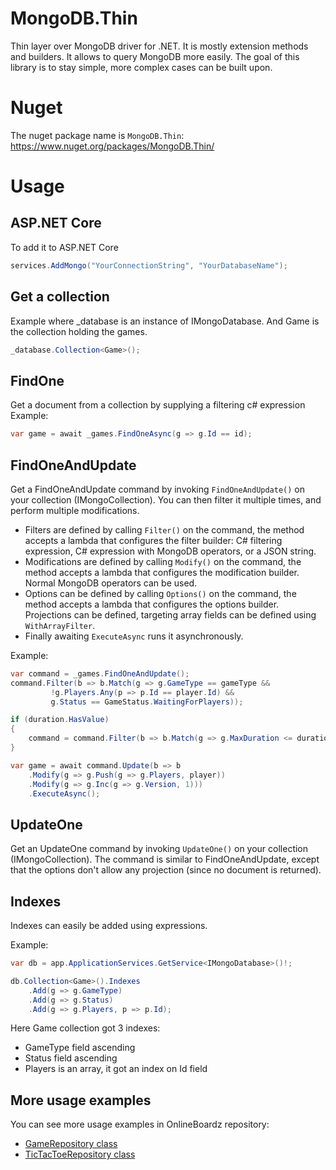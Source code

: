 # MongoDB.Thin
Thin layer over MongoDB driver for .NET. It is mostly extension methods and builders.
It allows to query MongoDB more easily.
The goal of this library is to stay simple, more complex cases can be built upon.

# Nuget
The nuget package name is `MongoDB.Thin`: https://www.nuget.org/packages/MongoDB.Thin/

# Usage

## ASP.NET Core
To add it to ASP.NET Core
```c#
services.AddMongo("YourConnectionString", "YourDatabaseName");
```

## Get a collection
Example where _database is an instance of IMongoDatabase. And Game is the collection holding the games.
```c#
_database.Collection<Game>();
```

## FindOne
Get a document from a collection by supplying a filtering c# expression
Example:
```c#
var game = await _games.FindOneAsync(g => g.Id == id);
```

## FindOneAndUpdate
Get a FindOneAndUpdate command by invoking `FindOneAndUpdate()` on your collection (IMongoCollection<TDocument>).
You can then filter it multiple times, and perform multiple modifications.
- Filters are defined by calling `Filter()` on the command, the method accepts a lambda that configures the filter builder: C# filtering expression, C# expression with MongoDB operators, or a JSON string.
- Modifications are defined by calling `Modify()` on the command, the method accepts a lambda that configures the modification builder. Normal MongoDB operators can be used.
- Options can be defined by calling `Options()` on the command, the method accepts a lambda that configures the options builder. Projections can be defined, targeting array fields can be defined using `WithArrayFilter`.
- Finally awaiting `ExecuteAsync` runs it asynchronously.

Example:
```c#
var command = _games.FindOneAndUpdate();
command.Filter(b => b.Match(g => g.GameType == gameType &&
		 !g.Players.Any(p => p.Id == player.Id) &&
		 g.Status == GameStatus.WaitingForPlayers));

if (duration.HasValue)
{
	command = command.Filter(b => b.Match(g => g.MaxDuration <= duration));
}

var game = await command.Update(b => b
	.Modify(g => g.Push(g => g.Players, player))
	.Modify(g => g.Inc(g => g.Version, 1)))
	.ExecuteAsync();
```

## UpdateOne
Get an UpdateOne command by invoking `UpdateOne()` on your collection (IMongoCollection<TDocument>).
The command is similar to FindOneAndUpdate, except that the options don't allow any projection (since no document is returned).

## Indexes
Indexes can easily be added using expressions.

Example:
```c#
var db = app.ApplicationServices.GetService<IMongoDatabase>()!;

db.Collection<Game>().Indexes
	.Add(g => g.GameType)
	.Add(g => g.Status)
	.Add(g => g.Players, p => p.Id);
```
Here Game collection got 3 indexes:
- GameType field ascending
- Status field ascending
- Players is an array, it got an index on Id field

## More usage examples
You can see more usage examples in OnlineBoardz repository:
- [GameRepository class](https://github.com/molinch/onlineboardz/blob/master/src/game-svc/Api/Persistence/GameRepository.cs)
- [TicTacToeRepository class](https://github.com/molinch/onlineboardz/blob/master/src/game-svc/Api/Persistence/TicTacToeRepository.cs)